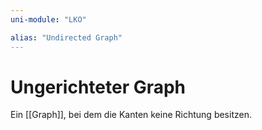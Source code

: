```yaml
---
uni-module: "LKO"

alias: "Undirected Graph"
---
```


# Ungerichteter Graph

Ein [[Graph]], bei dem die Kanten keine Richtung besitzen.
